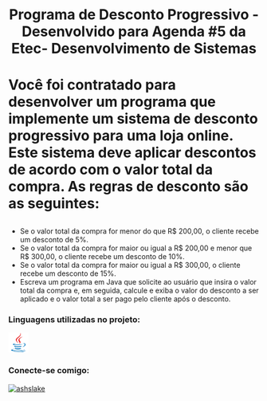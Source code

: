 <p align="center">

<h1 align="center"> Programa de Desconto Progressivo - Desenvolvido para Agenda #5 da Etec- Desenvolvimento de Sistemas</h1>

<h1 aling = "left"> 
Você foi contratado para desenvolver um programa que implemente um sistema de desconto progressivo para uma loja online. Este sistema deve aplicar descontos de acordo com o valor total da compra. As regras de desconto são as seguintes:

##
 - Se o valor total da compra for menor do que R$ 200,00, o cliente recebe um desconto de 5%.
 - Se o valor total da compra for maior ou igual a R$ 200,00 e menor que R$ 300,00, o cliente recebe um desconto de 10%.
 - Se o valor total da compra for maior ou igual a R$ 300,00, o cliente recebe um desconto de 15%.
 - Escreva um programa em Java que solicite ao usuário que insira o valor total da compra e, em seguida, calcule e exiba o valor do desconto a ser aplicado e o valor total a ser pago pelo cliente após o desconto.

</h1>

<h3 align="left">Linguagens utilizadas no projeto:</h3>
<p align="left">
  <a href="https://www.java.com" target="_blank" rel="noreferrer"> <img src="https://raw.githubusercontent.com/devicons/devicon/master/icons/java/java-original.svg" alt="java" width="40" height="40" /> </a>
</p>

<h3 align="left">Conecte-se comigo:</h3>
<p align="left">
  <a href="https://linkedin.com/in/paulo-henrique-a85955285">
    <img align="center" src="https://raw.githubusercontent.com/rahuldkjain/github-profile-readme-generator/master/src/images/icons/Social/linked-in-alt.svg" alt="ashslake" height="30" width="40" />
  </a>
</p>
